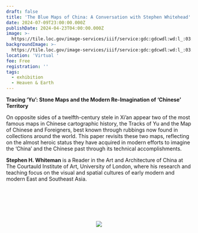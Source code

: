 ```yaml
---
draft: false
title: 'The Blue Maps of China: A Conversation with Stephen Whitehead'
date: 2024-07-09T23:00:00.000Z
publishDate: 2024-04-23T04:00:00.000Z
image: >-
  https://tile.loc.gov/image-services/iiif/service:gdc:gdcwdl:wd:l_:03:04:8:wdl_03048:001/1239,1029,1528,753/full/0/default.jpg
backgroundImage: >-
  https://tile.loc.gov/image-services/iiif/service:gdc:gdcwdl:wd:l_:03:04:8:wdl_03048:001/1239,1029,1528,753/full/0/default.jpg
location: 'Virtual '
fee: Free
registration: ''
tags:
  - exhibition
  - Heaven & Earth
---
```


**Tracing ‘Yu’: Stone Maps and the Modern Re-Imagination of ‘Chinese’ Territory**

On opposite sides of a twelfth-century stele in Xi’an appear two of the most famous maps in Chinese cartographic history, the Tracks of Yu and the Map of Chinese and Foreigners, best known through rubbings now found in collections around the world. This paper revisits these two maps, reflecting on the almost heroic status they have acquired in modern efforts to imagine the ‘China’ and the Chinese past through its technical accomplishments.

**Stephen H. Whiteman** is a Reader in the Art and Architecture of China at The Courtauld Institute of Art, University of London, where his research and teaching focus on the visual and spatial cultures of early modern and modern East and Southeast Asia.

<link href="https://widgets.ticketleap.com/v2/widget.css" media="screen" rel="stylesheet" type="text/css" /><script src="https://widgets.ticketleap.com/v2/widget.js" type="text/javascript"></script><div id="tl-widget-wrapper-0b38605d-7d52-49d2-8295-a001b9f476f6"><script type="text/javascript">tl_widget.update_widget("https://bplmaps.ticketleap.com/widget/v2/", "0b38605d-7d52-49d2-8295-a001b9f476f6", "events=heaven--earth-remote-talk-with-stephen-whitehead&accent_color=#1a1a37");</script><!--[if IE 6]><div style="display:none"><![endif]--><div style="width: 100%; display: table; height: 200px;"><div style="display: table-cell; vertical-align: middle; text-align: center;"><img src="https://widgets.ticketleap.com/v2/loading.gif" /></div></div><!--[if IE 6]></div><![endif]--></div><input type="hidden" id="tl-affiliate-url-0b38605d-7d52-49d2-8295-a001b9f476f6" name="tl-affiliate-url-0b38605d-7d52-49d2-8295-a001b9f476f6" value="https://www.ticketleap.com/solutions/sell-tickets-online?rc=WIDGET-STO"><input type="hidden" id="tl-show-event-name-0b38605d-7d52-49d2-8295-a001b9f476f6" name="tl-show-event-name-0b38605d-7d52-49d2-8295-a001b9f476f6" value="true"><input type="hidden" id="tl-show-event-location-0b38605d-7d52-49d2-8295-a001b9f476f6" name="tl-show-event-location-0b38605d-7d52-49d2-8295-a001b9f476f6" value="true"><input type="hidden" id="tl-show-event-dates-0b38605d-7d52-49d2-8295-a001b9f476f6" name="tl-show-event-dates-0b38605d-7d52-49d2-8295-a001b9f476f6" value="true">
